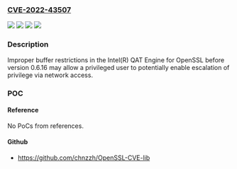 ### [CVE-2022-43507](https://cve.mitre.org/cgi-bin/cvename.cgi?name=CVE-2022-43507)
![](https://img.shields.io/static/v1?label=Product&message=Intel(R)%20QAT%20Engine%20for%20OpenSSL&color=blue)
![](https://img.shields.io/static/v1?label=Version&message=before%20version%200.6.16%20&color=brightgreen)
![](https://img.shields.io/static/v1?label=Vulnerability&message=Improper%20buffer%20restrictions&color=brightgreen)
![](https://img.shields.io/static/v1?label=Vulnerability&message=escalation%20of%20privilege&color=brightgreen)

### Description

Improper buffer restrictions in the Intel(R) QAT Engine for OpenSSL before version 0.6.16 may allow a privileged user to potentially enable escalation of privilege via network access.

### POC

#### Reference
No PoCs from references.

#### Github
- https://github.com/chnzzh/OpenSSL-CVE-lib


